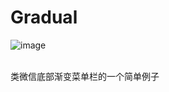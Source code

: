 # Gradual
![image](https://github.com/fcp12138/Gradual/blob/master/app/src/main/res/raw/GIF.gif ) 

<br>类微信底部渐变菜单栏的一个简单例子
